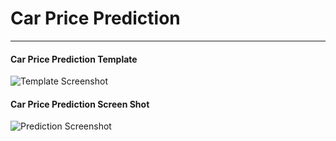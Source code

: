 # Car Price Prediction

---

#### Car Price Prediction Template

![Template Screenshot](template_ss)


#### Car Price Prediction Screen Shot

![Prediction Screenshot](prediction_ss)
